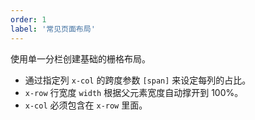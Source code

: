 ```yaml
---
order: 1
label: '常见页面布局'
---
```


使用单一分栏创建基础的栅格布局。

- 通过指定列 `x-col` 的跨度参数 `[span]` 来设定每列的占比。
- `x-row` 行宽度 `width` 根据父元素宽度自动撑开到 100%。
- `x-col` 必须包含在 `x-row` 里面。
